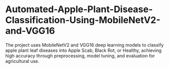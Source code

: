 # Automated-Apple-Plant-Disease-Classification-Using-MobileNetV2-and-VGG16
The project uses MobileNetV2 and VGG16 deep learning models to classify apple plant leaf diseases into Apple Scab, Black Rot, or Healthy, achieving high accuracy through preprocessing, model tuning, and evaluation for agricultural use.
